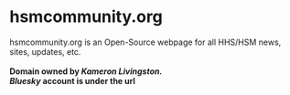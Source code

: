 # hsmcommunity.org
hsmcommunity.org is an Open-Source webpage for all HHS/HSM news, sites, updates, etc. <br><br>
**Domain owned by *Kameron Livingston.*** <br>
***Bluesky* account is under the url**
